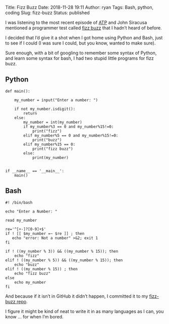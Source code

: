 Title: Fizz Buzz
Date: 2018-11-28 19:11
Author: ryan
Tags: Bash, python, coding
Slug: fizz-buzz
Status: published

I was listening to the most recent episode of [ATP](http://atp.fm/episodes/302) and John Siracusa mentioned a programmer test called [fizz buzz](http://wiki.c2.com/?FizzBuzzTest) that I hadn’t heard of before.

I decided that I’d give it a shot when I got home using Python and Bash, just to see if I could (I was sure I could, but you know, wanted to make sure).

Sure enough, with a bit of googling to remember some syntax of Python, and learn some syntax for bash, I had two stupid little programs for fizz buzz.

## Python

    def main():

        my_number = input("Enter a number: ")

        if not my_number.isdigit():
            return
        else:
            my_number = int(my_number)
            if my_number%3 == 0 and my_number%15!=0:
                print("fizz")
            elif my_number%5 == 0 and my_number%15!=0:
                print("buzz")
            elif my_number%15 == 0:
                print("fizz buzz")
            else:
                print(my_number)


    if __name__ == '__main__':
        main()

## Bash

    #! /bin/bash

    echo "Enter a Number: "

    read my_number

    re='^[+-]?[0-9]+$'
    if ! [[ $my_number =~ $re ]] ; then
       echo "error: Not a number" >&2; exit 1
    fi

    if ! ((my_number % 3)) && ((my_number % 15)); then
        echo "fizz"
    elif ! ((my_number % 5)) && ((my_number % 15)); then
        echo "buzz"
    elif ! ((my_number % 15)) ; then
        echo "fizz buzz"
    else
        echo my_number
    fi

And because if it isn’t in GitHub it didn’t happen, I committed it to my [fizz-buzz repo](https://github.com/ryancheley/fizz-buzz).

I figure it might be kind of neat to write it in as many languages as I can, you know … for when I’m bored.
